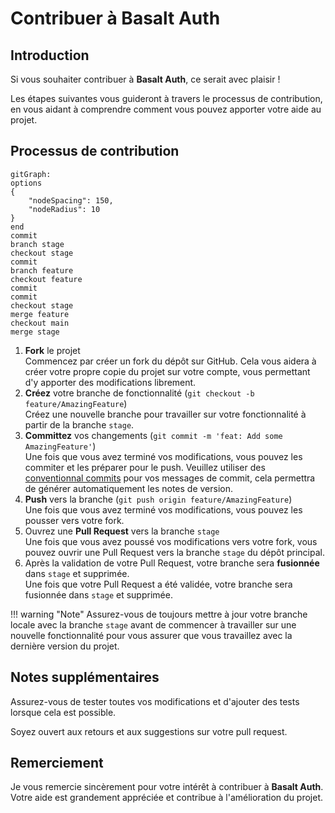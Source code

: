 # **Contribuer à Basalt Auth**

## **Introduction**

Si vous souhaiter contribuer à **Basalt Auth**, ce serait avec plaisir !

Les étapes suivantes vous guideront à travers le processus de contribution, en vous aidant à comprendre comment vous pouvez apporter votre aide au projet.

## **Processus de contribution**

```mermaid
gitGraph:
options
{
    "nodeSpacing": 150,
    "nodeRadius": 10
}
end
commit
branch stage
checkout stage
commit
branch feature
checkout feature
commit
commit
checkout stage
merge feature
checkout main
merge stage
```

1. **Fork** le projet  
   Commencez par créer un fork du dépôt sur GitHub. Cela vous aidera à créer votre propre copie du projet sur votre compte, vous permettant d'y apporter des modifications librement.
2. **Créez** votre branche de fonctionnalité (`git checkout -b feature/AmazingFeature`)  
    Créez une nouvelle branche pour travailler sur votre fonctionnalité à partir de la branche `stage`.
3. **Committez** vos changements (`git commit -m 'feat: Add some AmazingFeature'`)  
    Une fois que vous avez terminé vos modifications, vous pouvez les commiter et les préparer pour le push.
    Veuillez utiliser des [conventionnal commits](https://www.conventionalcommits.org/en/v1.0.0/) pour vos messages de commit, cela permettra de générer automatiquement les notes de version.
4. **Push** vers la branche (`git push origin feature/AmazingFeature`)  
    Une fois que vous avez terminé vos modifications, vous pouvez les pousser vers votre fork.
5. Ouvrez une **Pull Request** vers la branche `stage`  
    Une fois que vous avez poussé vos modifications vers votre fork, vous pouvez ouvrir une Pull Request vers la branche `stage` du dépôt principal.
6. Après la validation de votre Pull Request, votre branche sera **fusionnée** dans `stage` et supprimée.  
    Une fois que votre Pull Request a été validée, votre branche sera fusionnée dans `stage` et supprimée.


!!! warning "Note"
    Assurez-vous de toujours mettre à jour votre branche locale avec la branche `stage` avant de commencer à travailler sur une nouvelle fonctionnalité pour vous assurer que vous travaillez avec la dernière version du projet.

## **Notes supplémentaires**

Assurez-vous de tester toutes vos modifications et d'ajouter des tests lorsque cela est possible.  

Soyez ouvert aux retours et aux suggestions sur votre pull request.

## **Remerciement**

Je vous remercie sincèrement pour votre intérêt à contribuer à **Basalt Auth**. Votre aide est grandement appréciée et contribue à l'amélioration du projet.

<script data-name="BMC-Widget"
    data-cfasync="false"
    src="https://cdnjs.buymeacoffee.com/1.0.0/widget.prod.min.js"
    data-id="necrelox"
    data-description="Support me on Buy me a coffee!"
    data-message="Merci de votre visite!"
    data-color="#5F7FFF"
    data-position="Right"
    data-x_margin="18"
    data-y_margin="22" />
